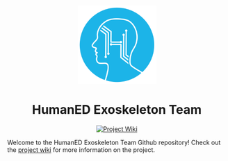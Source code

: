 <p align="center">
  <a>
    <img src="res/HumanED_Logo.png" alt="HumanED logo" height="181">
    <h1 align="center">HumanED Exoskeleton Team</h1>
  </a>
</p>

<p align="center">
  <a href="https://github.com/shehan-m/humaned-exo/wiki">
    <img src="https://img.shields.io/badge/wiki-Project%20Wiki-brightgreen" alt="Project Wiki"/>
  </a>

  Welcome to the HumanED Exoskeleton Team Github repository! Check out the [project wiki](https://github.com/shehan-m/humaned-exo/wiki) for more information on the project.
</p>